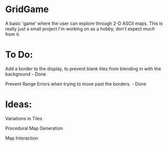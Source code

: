# GridGame
 A basic 'game' where the user can explore through 2-D ASCII maps. This is really just a small project I'm working on as a hobby, don't expect much from it.

# To Do:
Add a border to the display, to prevent blank tiles from blending in with the background - Done

Prevent Range Errors when trying to move past the borders. - Done


# Ideas:

Variations in Tiles

Procedural Map Generation

Map Interaction
